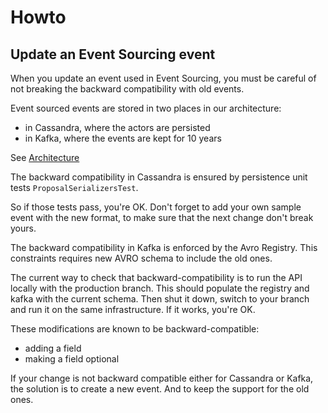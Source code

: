 Howto
=====

Update an Event Sourcing event
------------------------------

When you update an event used in Event Sourcing, you must be careful of not breaking
the backward compatibility with old events.

Event sourced events are stored in two places in our architecture:
- in Cassandra, where the actors are persisted
- in Kafka, where the events are kept for 10 years

See [Architecture](architecture.md#event-sourcing)

The backward compatibility in Cassandra is ensured by persistence unit tests `ProposalSerializersTest`.

So if those tests pass, you're OK. Don't forget to add your own sample event with the new format,
to make sure that the next change don't break yours.

The backward compatibility in Kafka is enforced by the Avro Registry. This constraints requires new AVRO schema
to include the old ones.

The current way to check that backward-compatibility is to run the API locally with the production branch.
This should populate the registry and kafka with the current schema. Then shut it down, switch to your branch and
run it on the same infrastructure. If it works, you're OK.

These modifications are known to be backward-compatible:
- adding a field
- making a field optional

If your change is not backward compatible either for Cassandra or Kafka, the solution is to create a new event.
And to keep the support for the old ones.

